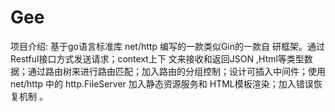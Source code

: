 # Gee
项目介绍: 基于go语言标准库 net/http 编写的一款类似Gin的一款自 研框架。通过 Restful接口方式发送请求；context上下 文来接收和返回JSON ,Html等类型数据；通过路由树来进行路由匹配；加入路由的分组控制；设计可插入中间件；使用 net/http 中的 http.FileServer 加入静态资源服务和 HTML模板渲染；加入错误恢复机制 。
